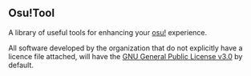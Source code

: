 ## Osu!Tool

A library of useful tools for enhancing your [osu!](https://osu.ppy.sh) experience.

All software developed by the organization that do not explicitly have a licence file attached, will have the [GNU General Public License v3.0](https://github.com/osu-tool/.github/blob/main/LICENCE.md) by default.
